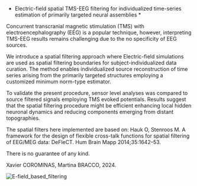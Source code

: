 * Electric-field spatial TMS-EEG filtering for individualized time-series estimation of primarily targeted neural assemblies *



Concurrent transcranial magnetic stimulation (TMS)  with electroencephalography (EEG) is a popular technique,
however, interpreting TMS-EEG results remains challenging due to the no specificity of EEG sources.

We introduce a spatial filtering approach where Electric-field simulations are used as spatial filtering boundaries for subject-individualized data curation.
The method enables individualized source reconstruction of time series arising from the primarily targeted structures employing a customized minimum norm-type estimator.

To validate the present procedure, sensor level analyses was compared to source filtered signals employing TMS evoked potentials. 
Results suggest that the spatial filtering procedure might be efficient enhancing local hidden neuronal dynamics and reducing components emerging from distant topographies. 




The spatial filters here implemented are based on: 
Hauk O, Stenroos M. A framework for the design of flexible cross-talk functions for spatial filtering of EEG/MEG data: DeFleCT. Hum Brain Mapp 2014;35:1642–53. 


There is no guarantee of any kind.

Xavier COROMINAS,
Martina BRACCO,
2024.

![E-field_based_filtering](https://github.com/user-attachments/assets/fbe49df2-44b3-4232-a213-839d321503f4)
